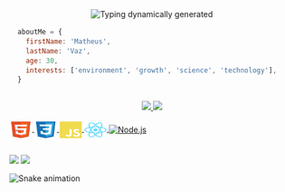 <div align="center">
    <img
      alt="Typing dynamically generated"
      src="https://readme-typing-svg.herokuapp.com?color=67D2F0&size=24&center=true&vCenter=true&multiline=true&height=80&lines=Hello,+world!"
    />
</div>

```javascript
  aboutMe = {
    firstName: 'Matheus',
    lastName: 'Vaz',
    age: 30,
    interests: ['environment', 'growth', 'science', 'technology'],
  }
```

##

<div align="center">
  <a href="https://github.com/vazmatheus">
  <img height="180em" src="https://github-readme-stats.vercel.app/api?username=vazmatheus&show_icons=true&theme=dark&include_all_commits=true&count_private=true"/>
  <img height="180em" src="https://github-readme-stats.vercel.app/api/top-langs/?username=vazmatheus&layout=compact&langs_count=7&theme=dark"/>
</div>
<div style="display: inline_block"><br>
  <img align="center" alt="HTML" height="30" width="40" src="https://raw.githubusercontent.com/devicons/devicon/master/icons/html5/html5-original.svg">
  <img align="center" alt="CSS" height="30" width="40" src="https://raw.githubusercontent.com/devicons/devicon/master/icons/css3/css3-original.svg">
  <img align="center" alt="JavaScript" height="30" width="40" src="https://raw.githubusercontent.com/devicons/devicon/master/icons/javascript/javascript-plain.svg">
  <img align="center" alt="React" height="30" width="40" src="https://raw.githubusercontent.com/devicons/devicon/master/icons/react/react-original.svg">
  <img align="center" alt="Node.js" height="30" width="40" src="https://cdn.jsdelivr.net/gh/devicons/devicon/icons/nodejs/nodejs-original.svg" />
</div>
  
  ##
 
<div>
  <a href="https://www.linkedin.com/in/vazmatheus" target="_blank"><img src="https://img.shields.io/badge/-LinkedIn-%230077B5?style=for-the-badge&logo=linkedin&logoColor=white" target="_blank"></a>
  <a href = "mailto:matheus.vaz@outlook.com"><img src="https://img.shields.io/badge/Outlook-0078D4?style=for-the-badge&logo=microsoft-outlook&logoColor=white"></a>
  
  ![Snake animation](https://raw.githubusercontent.com/vazmatheus/vazmatheus/output/github-contribution-grid-snake.svg)
 
</div>
  
